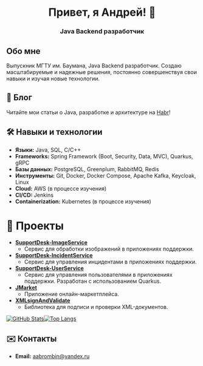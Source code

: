 <p align="center">
  <h1 align="center">Привет, я Андрей! 👋</h1>
  <h3 align="center">Java Backend разработчик</h3>
</p>

## Обо мне

Выпускник МГТУ им. Баумана, Java Backend разработчик. Создаю масштабируемые и надежные решения, 
постоянно совершенствуя свои навыки и изучая новые технологии.

## 📰 Блог

Читайте мои статьи о Java, разработке и архитектуре на [Habr](https://habr.com/ru/users/br0mberg/)!

## 🛠️ Навыки и технологии

*   **Языки:** Java, SQL, C/C++
*   **Frameworks:** Spring Framework (Boot, Security, Data, MVC), Quarkus, gRPC
*   **Базы данных:** PostgreSQL, Greenplum, RabbitMQ, Redis
*   **Инструменты:** Git, Docker, Docker Compose, Apache Kafka, Keycloak, Linux
*   **Cloud:** AWS (в процессе изучения)
*   **CI/CD:** Jenkins
*   **Containerization:** Kubernetes (в процессе изучения)

# 🚀 Проекты

*   **[SupportDesk-ImageService](https://github.com/br0mberg/SupportDesk-ImageService)**
    *   Сервис для обработки изображений в приложениях поддержки.
*   **[SupportDesk-IncidentService](https://github.com/br0mberg/SupportDesk-IncidentService)**
    *   Сервис для управления инцидентами в приложениях поддержки.
*   **[SupportDesk-UserService](https://github.com/br0mberg/SupportDesk-UserService)**
    *   Сервис для управления пользователями в приложениях поддержки. Разработан с использованием Quarkus.
*   **[JMarket](https://github.com/br0mberg/JMarket)**
    *   Приложение онлайн-маркетплейса.
*   **[XMLsignAndValidate](https://github.com/br0mberg/XMLsignAndValidate)**
    *   Библиотека для подписи и проверки XML-документов.
 
[![GitHub Stats](https://github-readme-stats.vercel.app/api?username=br0mberg&show_icons=true&theme=dark)](https://github.com/anuraghazra/github-readme-stats)[![Top Langs](https://github-readme-stats.vercel.app/api/top-langs/?username=br0mberg&layout=compact&theme=dark)](https://github.com/anuraghazra/github-readme-stats) 


## ✉️ Контакты

*   **Email:** [aabrombin@yandex.ru](mailto:aabrombin@yandex.ru)
